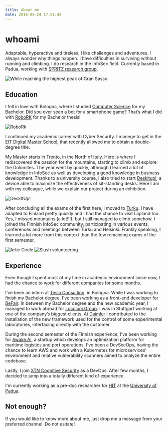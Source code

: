 ```yaml
---
title: About me
date: 2016-08-24 17:51:42
---
```


# whoami
Adaptable, hyperactive and tireless, I like challenges and adventures. I always wonder why things happen. I have difficulties in surviving without running and climbing.
I do research in the InfoSec field. Currently based in Padua, working with [SPRITZ research group](https://spritz.math.unipd.it/).

![While reaching the highest peak of Gran Sasso.](/images/about/gransasso.jpg)

## Education

I fell in love with Bologna, where I studied [Computer Science](https://corsi.unibo.it/1cycle/ComputerScience) for my Bachelor. Did you ever seen a bot for a smartphone game? That’s what I did with [RoboRK](https://github.com/goemon07/roboRK) for my Bachelor thesis!

![RoboRk](/images/about/robork.png)

I continued my academic career with Cyber Security. I manege to get in the [EIT Digital Master School](https://masterschool.eitdigital.eu/programmes/cse/), that recently allowed me to obtain a double-degree title.

My Master starts in [Trento](https://offertaformativa.unitn.it/en/lm/computer-science), in the North of Italy. Here is where I rediscovered the passion for the mountains, starting to climb and explore the Dolomites. The year went by quickly, although I learned a lot of knowledge in InfoSec as well as developing a good knowledge in business development. Thanks to a university course, I also tried to start [Deskitup!](https://docs.google.com/presentation/d/1fVybF173v6Q_x5KE8sDxeXETRFyRaIFoQcZk7pNh9Ws/present?token=AC4w5ViA2EbD024N0AhfotCAgukYIqGZkw:1574613190535&includes_info_params=1&eisi=CKCAhp-jg-YCFfDB0gQdGTAOmg#slide=id.g588222d749_0_4), a device able to maximize the effectiveness of sit-standing desks. Here I am with my colleague, while we explain our project during an exhibition.

![DeskItUp!](/images/about/deskitup.jpg)

After concluding all the exams of the first here, I moved to [Turku](https://www.utu.fi/en). I have adapted to Finland pretty quickly and I had the chance to visit Lapland too. Yes, I missed mountains (a lot!!!), but I still managed to climb somehow. I joined the Finnish InfoSec community, participating in various events, conferences and meetings between Turku and Helsinki. Frankly speaking, I learned a lot more from this context than the few remaining exams of the first semester.

![Artic Circle](/images/about/artic.jpg)
![Slush volunteering](/images/about/slush.jpg)

## Experience

Even though I spent most of my time in academic environment since now, I had the chance to work for different companies for some months.

I’ve been an intern at [Tesla Consulting](https://www.teslaconsulting.it/), in Bologna. While I was working to finish my Bachelor degree, I’ve been working as a front-end developer for [BeFair](https://www.befair.it/). In between my Bachelor degree and the new academic year, I managed to work abroad for [Loccioni Group](https://www.loccioni.com/en/). I was in Stuttgart working at one of the company’s biggest clients. At [Daimler](https://www.daimler.com/en/) I contributed to the installation of the new framework used for the control of some experimental laboratories, interfacing directly with the customer.

During the second semester of the Finnish experience, I’ve been working for [Awake.AI](https://www.daimler.com/en/), a startup which develops an optimization platform for maritime logistics and port operations. I’ve been a DevSecOps, having the chance to learn AWS and work with a Kubernetes for microservices' environment and relative vulnerability scanners aimed to analyze the entire codebase.

Lastly, I join [XTN Cognitive Security](https://xtn-lab.com/) as a DevOps.
After few months, I decided to jump into a totally different kind of experience.

I'm currently working as a pre-doc researcher for [HIT](http://hit.psy.unipd.it/news/tid/1) at the [University of Padua](https://www.math.unipd.it/).

## Not enough?

If you would like to know more about me, just drop me a message from your preferred channel. Do not esitate!

